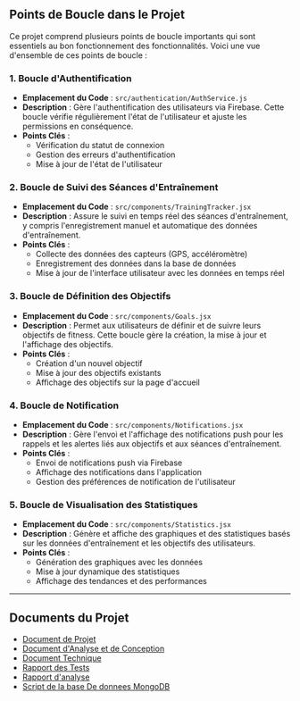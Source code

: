 ## Points de Boucle dans le Projet

Ce projet comprend plusieurs points de boucle importants qui sont essentiels au bon fonctionnement des fonctionnalités. Voici une vue d'ensemble de ces points de boucle :

### 1. Boucle d'Authentification

- **Emplacement du Code** : `src/authentication/AuthService.js`
- **Description** : Gère l'authentification des utilisateurs via Firebase. Cette boucle vérifie régulièrement l'état de l'utilisateur et ajuste les permissions en conséquence.
- **Points Clés** :
  - Vérification du statut de connexion
  - Gestion des erreurs d'authentification
  - Mise à jour de l'état de l'utilisateur

### 2. Boucle de Suivi des Séances d'Entraînement

- **Emplacement du Code** : `src/components/TrainingTracker.jsx`
- **Description** : Assure le suivi en temps réel des séances d'entraînement, y compris l'enregistrement manuel et automatique des données d'entraînement.
- **Points Clés** :
  - Collecte des données des capteurs (GPS, accéléromètre)
  - Enregistrement des données dans la base de données
  - Mise à jour de l'interface utilisateur avec les données en temps réel

### 3. Boucle de Définition des Objectifs

- **Emplacement du Code** : `src/components/Goals.jsx`
- **Description** : Permet aux utilisateurs de définir et de suivre leurs objectifs de fitness. Cette boucle gère la création, la mise à jour et l'affichage des objectifs.
- **Points Clés** :
  - Création d'un nouvel objectif
  - Mise à jour des objectifs existants
  - Affichage des objectifs sur la page d'accueil

### 4. Boucle de Notification

- **Emplacement du Code** : `src/components/Notifications.jsx`
- **Description** : Gère l'envoi et l'affichage des notifications push pour les rappels et les alertes liés aux objectifs et aux séances d'entraînement.
- **Points Clés** :
  - Envoi de notifications push via Firebase
  - Affichage des notifications dans l'application
  - Gestion des préférences de notification de l'utilisateur

### 5. Boucle de Visualisation des Statistiques

- **Emplacement du Code** : `src/components/Statistics.jsx`
- **Description** : Génère et affiche des graphiques et des statistiques basés sur les données d'entraînement et les objectifs des utilisateurs.
- **Points Clés** :
  - Génération des graphiques avec les données
  - Mise à jour dynamique des statistiques
  - Affichage des tendances et des performances

---

## Documents du Projet

- [Document de Projet](docs/Document%20de%20Projet%20Fitness.pdf)
- [Document d'Analyse et de Conception](docs/Document%20d'analyse%20et%20conception.pdf)
- [Document Technique](docs/)
- [Rapport des Tests](docs/Rapport%20des%20Tests.pdf)
- [Rapport d'analyse](docs/)
- [Script de la base De donnees MongoDB](/Script%20Creation%20DB.txt)
